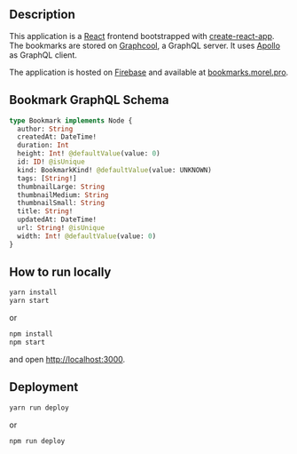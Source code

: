 ## Description
This application is a [React](https://reactjs.org/) frontend bootstrapped with [create-react-app](https://github.com/facebookincubator/create-react-app).
The bookmarks are stored on [Graphcool](https://www.graph.cool/), a GraphQL server.
It uses [Apollo](https://www.apollodata.com/) as GraphQL client.

The application is hosted on [Firebase](https://firebase.google.com/) and available at [bookmarks.morel.pro](https://bookmarks.morel.pro/).

## Bookmark GraphQL Schema
```graphql
type Bookmark implements Node {
  author: String
  createdAt: DateTime!
  duration: Int
  height: Int! @defaultValue(value: 0)
  id: ID! @isUnique
  kind: BookmarkKind! @defaultValue(value: UNKNOWN)
  tags: [String!]
  thumbnailLarge: String
  thumbnailMedium: String
  thumbnailSmall: String
  title: String!
  updatedAt: DateTime!
  url: String! @isUnique
  width: Int! @defaultValue(value: 0)
}
```

## How to run locally
```bash
yarn install
yarn start
```
or
```bash
npm install
npm start
```
and open [http://localhost:3000](http://localhost:3000).

## Deployment
```bash
yarn run deploy
```
or
```bash
npm run deploy
```

